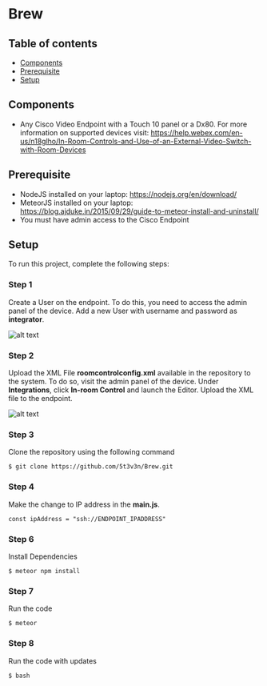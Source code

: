 # Brew

## Table of contents
* [Components](#components)
* [Prerequisite](#Prerequisite)
* [Setup](#setup)


## Components
* Any Cisco Video Endpoint with a Touch 10 panel or a Dx80. For more information on supported devices visit:   https://help.webex.com/en-us/n18glho/In-Room-Controls-and-Use-of-an-External-Video-Switch-with-Room-Devices


## Prerequisite
* NodeJS installed on your laptop: https://nodejs.org/en/download/
* MeteorJS installed on your laptop: https://blog.ajduke.in/2015/09/29/guide-to-meteor-install-and-uninstall/
* You must have admin access to the Cisco Endpoint 

	
## Setup
To run this project, complete the following steps:

### Step 1
Create a User on the endpoint. To do this, you need to access the admin panel of the device. Add a new User with username and password as **integrator**. 

![alt text](https://user-images.githubusercontent.com/12582569/54212591-2e943d80-4509-11e9-8978-28a5e3188387.png)

### Step 2
Upload the XML File **roomcontrolconfig.xml** available in the repository to the system. To do so, visit the admin panel of the device. Under **Integrations**, click **In-room Control** and launch the Editor. Upload the XML file to the endpoint.

![alt text](https://user-images.githubusercontent.com/12582569/54215654-4b7f3f80-450e-11e9-9217-fb998c876d8f.png)

### Step 3
Clone the repository using the following command
```
$ git clone https://github.com/5t3v3n/Brew.git
```

### Step 4
Make the change to IP address in the **main.js**.
```
const ipAddress = "ssh://ENDPOINT_IPADDRESS"
```


### Step 6
Install Dependencies
```
$ meteor npm install
```

### Step 7
Run the code 
```
$ meteor
```

### Step 8
Run the code with updates 
```
$ bash 
```


